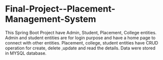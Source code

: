# Final-Project--Placement-Management-System
This Spring Boot Project have Admin, Student, Placement, College entities. Admin and student entities are for login purpose and have a home page to connect with other entities. Placement, college, student entities have CRUD operation for create, delete ,update and read the details. Data were stored in MYSQL database.
